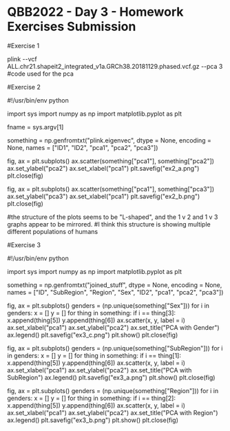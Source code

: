  # QBB2022 - Day 3 - Homework Exercises Submission
 
 #Exercise 1
 
 plink --vcf ALL.chr21.shapeit2_integrated_v1a.GRCh38.20181129.phased.vcf.gz --pca 3 #code used for the pca
 
 #Exercise 2
 
 #!/usr/bin/env python

 import sys
 import numpy as np
 import matplotlib.pyplot as plt

 fname = sys.argv[1]

 something = np.genfromtxt("plink.eigenvec", dtype = None, encoding = None, names = ["ID1", "ID2", "pca1", "pca2", "pca3"])

 fig, ax = plt.subplots()
 ax.scatter(something["pca1"], something["pca2"])
 ax.set_ylabel("pca2")
 ax.set_xlabel("pca1")
 plt.savefig("ex2_a.png")
 plt.close(fig)

 fig, ax = plt.subplots()
 ax.scatter(something["pca1"], something["pca3"])
 ax.set_ylabel("pca3")
 ax.set_xlabel("pca1")
 plt.savefig("ex2_b.png")
 plt.close(fig)
 
 #the structure of the plots seems to be "L-shaped", and the 1 v 2 and 1 v 3 graphs appear to be mirrored.
 #I think this structure is showing multiple different populations of humans
 
 #Exercise 3
 
 #!/usr/bin/env python

 import sys
 import numpy as np
 import matplotlib.pyplot as plt

 something = np.genfromtxt("joined_stuff", dtype = None, encoding = None, names = ["ID", "SubRegion", "Region", "Sex", "ID2", "pca1", "pca2", "pca3"])


 fig, ax = plt.subplots()
 genders = (np.unique(something["Sex"]))
 for i in genders:
     x = []
     y = []
     for thing in something:
          if i == thing[3]:
             x.append(thing[5])
             y.append(thing[6])
     ax.scatter(x, y, label = i)
     ax.set_xlabel("pca1")
     ax.set_ylabel("pca2")
     ax.set_title("PCA with Gender")
     ax.legend()
 plt.savefig("ex3_c.png")
 plt.show()
 plt.close(fig)

 fig, ax = plt.subplots()
 genders = (np.unique(something["SubRegion"]))
 for i in genders:
     x = []
     y = []
     for thing in something:
          if i == thing[1]:
             x.append(thing[5])
             y.append(thing[6])
     ax.scatter(x, y, label = i)
     ax.set_xlabel("pca1")
     ax.set_ylabel("pca2")
     ax.set_title("PCA with SubRegion")
     ax.legend()
 plt.savefig("ex3_a.png")
 plt.show()
 plt.close(fig)

 fig, ax = plt.subplots()
 genders = (np.unique(something["Region"]))
 for i in genders:
     x = []
     y = []
     for thing in something:
          if i == thing[2]:
             x.append(thing[5])
             y.append(thing[6])
     ax.scatter(x, y, label = i)
     ax.set_xlabel("pca1")
     ax.set_ylabel("pca2")
     ax.set_title("PCA with Region")
     ax.legend()
 plt.savefig("ex3_b.png")
 plt.show()
 plt.close(fig)